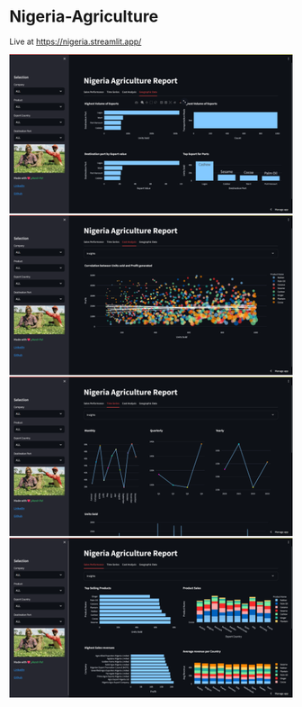 # Nigeria-Agriculture

Live at https://nigeria.streamlit.app/

![alt text](https://github.com/farzigulzar/Nigeria-Agriculture/blob/main/NG%20agric%20exports/Images/1.png)
![alt text](https://github.com/farzigulzar/Nigeria-Agriculture/blob/main/NG%20agric%20exports/Images/2.png)
![alt text](https://github.com/farzigulzar/Nigeria-Agriculture/blob/main/NG%20agric%20exports/Images/3.png)
![alt text](https://github.com/farzigulzar/Nigeria-Agriculture/blob/main/NG%20agric%20exports/Images/4.png)